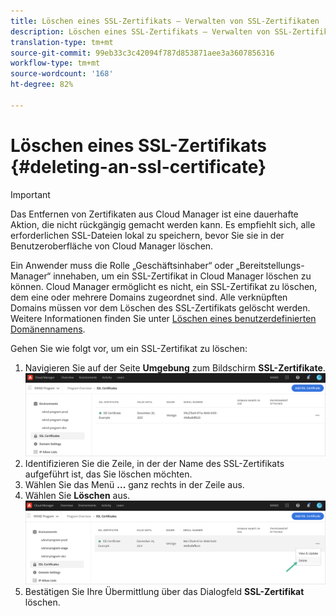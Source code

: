 ```yaml
---
title: Löschen eines SSL-Zertifikats – Verwalten von SSL-Zertifikaten
description: Löschen eines SSL-Zertifikats – Verwalten von SSL-Zertifikaten
translation-type: tm+mt
source-git-commit: 99eb33c3c42094f787d853871aee3a3607856316
workflow-type: tm+mt
source-wordcount: '168'
ht-degree: 82%

---
```



# Löschen eines SSL-Zertifikats {#deleting-an-ssl-certificate}

>[!IMPORTANT]
>Das Entfernen von Zertifikaten aus Cloud Manager ist eine dauerhafte Aktion, die nicht rückgängig gemacht werden kann. Es empfiehlt sich, alle erforderlichen SSL-Dateien lokal zu speichern, bevor Sie sie in der Benutzeroberfläche von Cloud Manager löschen.

Ein Anwender muss die Rolle „Geschäftsinhaber“ oder „Bereitstellungs-Manager“ innehaben, um ein SSL-Zertifikat in Cloud Manager löschen zu können. Cloud Manager ermöglicht es nicht, ein SSL-Zertifikat zu löschen, dem eine oder mehrere Domains zugeordnet sind.  Alle verknüpften Domains müssen vor dem Löschen des SSL-Zertifikats gelöscht werden. Weitere Informationen finden Sie unter [Löschen eines benutzerdefinierten Domänennamens](/help/implementing/cloud-manager/custom-domain-names/delete-custom-domain-name.md).

Gehen Sie wie folgt vor, um ein SSL-Zertifikat zu löschen:

1. Navigieren Sie auf der Seite **Umgebung** zum Bildschirm **SSL-Zertifikate**.
   ![](/help/implementing/cloud-manager/assets/ssl/ssl-cert-3.png)
1. Identifizieren Sie die Zeile, in der der Name des SSL-Zertifikats aufgeführt ist, das Sie löschen möchten.
1. Wählen Sie das Menü **...** ganz rechts in der Zeile aus.
1. Wählen Sie **Löschen** aus.
   ![](/help/implementing/cloud-manager/assets/ssl/ssl-cert-delete01.png)
1. Bestätigen Sie Ihre Übermittlung über das Dialogfeld **SSL-Zertifikat** löschen.
